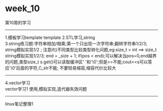 # week_10
第10周的学习
**********************
1.模板学习template<typename T>  template<class T>
2.STL学习,string		
3.string练习题:字符串相加/相乘;第一个只出现一次字符串;翻转字符串1/2/3; 
 string模拟实现1/2 ; 注意if()不同类型比较类型转化问题,eg:size_t > int ==> size_t
 string模拟实现1/2/3; end = _size + 1; if(pos < end);可以解决当pos=0,end越界的问题,类型size_t
 s.get()可以读取缓冲区' '和'\0';但是>>不能;cout<<s可以答应'\0'后面的字符,C_str不能;
不要轻易缩容,缩容代价比较大
************************************************
4.vector学习	
vector学习1 使用,模拟实现,迭代器失效问题



********************************
linux笔记整理1